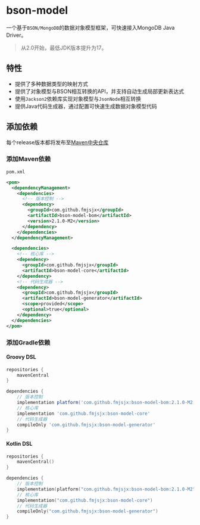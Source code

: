 # bson-model

一个基于`BSON/MongoDB`的数据对象模型框架，可快速接入MongoDB Java Driver。

> 从2.0开始，最低JDK版本提升为17。

## 特性

- 提供了多种数据类型的映射方式
- 提供了对象模型与BSON相互转换的API，并支持自动生成局部更新表达式
- 使用`Jackson2`依赖库实现对象模型与`JsonNode`相互转换
- 提供Java代码生成器，通过配置可快速生成数据对象模型代码

## 添加依赖

每个release版本都将发布至[Maven中央仓库](https://repo1.maven.org/maven2/)

### 添加Maven依赖

`pom.xml`
```xml
<pom>
  <dependencyManagement>
    <dependencies>
      <!-- 版本控制 -->
      <dependency>
        <groupId>com.github.fmjsjx</groupId>
        <artifactId>bson-model-bom</artifactId>
        <version>2.1.0-M2</version>
      </dependency>
    </dependencies>
  </dependencyManagement>

  <dependencies>
    <!-- 核心库 -->
    <dependency>
      <groupId>com.github.fmjsjx</groupId>
      <artifactId>bson-model-core</artifactId>
    </dependency>
    <!-- 代码生成器 -->
    <dependency>
      <groupId>com.github.fmjsjx</groupId>
      <artifactId>bson-model-generator</artifactId>
      <scope>provided</scope>
      <optional>true</optional>
    </dependency>
  </dependencies>
</pom>
```

### 添加Gradle依赖

#### Groovy DSL
```groovy
repositories {
    mavenCentral
}

dependencies {
    // 版本控制
    implementation platform('com.github.fmjsjx:bson-model-bom:2.1.0-M2')
    // 核心库
    implementation 'com.github.fmjsjx:bson-model-core'
    // 代码生成器
    compileOnly 'com.github.fmjsjx:bson-model-generator'
}
```
#### Kotlin DSL
```kotlin
repositories {
    mavenCentral()
}

dependencies {
    // 版本控制
    implementation(platform("com.github.fmjsjx:bson-model-bom:2.1.0-M2"))
    // 核心库
    implementation("com.github.fmjsjx:bson-model-core")
    // 代码生成器
    compileOnly("com.github.fmjsjx:bson-model-generator")
}
```

